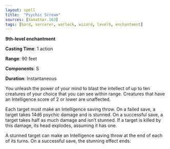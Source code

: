 ```yaml
---
layout: spell
title:  "Psychic Scream"
sources: [Xanathar.163]
tags: [bard, sorcerer, warlock, wizard, level9, enchantment]
---
```


**9th-level enchantment**

**Casting Time**: 1 action

**Range**: 90 feet

**Components**: S

**Duration**: Instantaneous

You unleash the power of your mind to blast the intellect of up to ten creatures of your choice that you can see within range. Creatures that have an Intelligence score of 2 or lower are unaffected.

Each target must make an Intelligence saving throw. On a failed save, a target takes 14d6 psychic damage and is stunned. On a successful save, a target takes half as much damage and isn’t stunned. If a target is killed by this damage, its head explodes, assuming it has one.

A stunned target can make an Intelligence saving throw at the end of each of its turns. On a successful save, the stunning effect ends.
